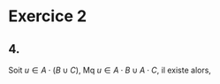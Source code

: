 # Exercice 2
## 4.
Soit $u \in A \cdot(B \cup C)$, Mq $u \in A\cdot B \cup A \cdot C$, 
il existe alors, 
$$$$

##